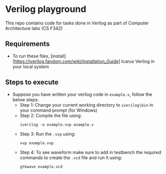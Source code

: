 # Verilog playground
This repo contains code for tasks done in Verilog as part of Computer Architecture labs (CS F342)

## Requirements
- To run these files, [install][https://iverilog.fandom.com/wiki/Installation_Guide] Icarus Verilog in your local system

## Steps to execute
- Suppose you have written your verilog code in `example.v`, follow the below steps:
  - Step 1: Change your current working directory to `iverilog\bin` in your command prompt (for Windows)
  - Step 2: Compile the file using:
    ```
    iverilog -o example.vvp example.v
    ```
  - Step 3: Run the `.vvp` using:
    ```
    vvp example.vvp
    ```
  - Step 4: To see waveform make sure to add in testbench the required commands to create the `.vcd` file and run it using:
    ```
    gtkwave example.vcd
    ```

